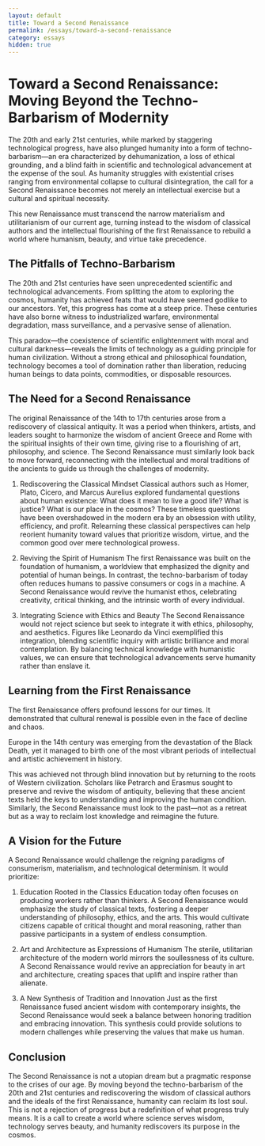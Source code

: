 ```yaml
---
layout: default
title: Toward a Second Renaissance 
permalink: /essays/toward-a-second-renaissance
category: essays
hidden: true
---
```

# Toward a Second Renaissance: Moving Beyond the Techno-Barbarism of Modernity

The 20th and early 21st centuries, while marked by staggering technological progress, have also plunged humanity into a form of techno-barbarism—an era characterized by dehumanization, a loss of ethical grounding, and a blind faith in scientific and technological advancement at the expense of the soul. As humanity struggles with existential crises ranging from environmental collapse to cultural disintegration, the call for a Second Renaissance becomes not merely an intellectual exercise but a cultural and spiritual necessity.

This new Renaissance must transcend the narrow materialism and utilitarianism of our current age, turning instead to the wisdom of classical authors and the intellectual flourishing of the first Renaissance to rebuild a world where humanism, beauty, and virtue take precedence.

## The Pitfalls of Techno-Barbarism

The 20th and 21st centuries have seen unprecedented scientific and technological advancements. From splitting the atom to exploring the cosmos, humanity has achieved feats that would have seemed godlike to our ancestors. Yet, this progress has come at a steep price. These centuries have also borne witness to industrialized warfare, environmental degradation, mass surveillance, and a pervasive sense of alienation.

This paradox—the coexistence of scientific enlightenment with moral and cultural darkness—reveals the limits of technology as a guiding principle for human civilization. Without a strong ethical and philosophical foundation, technology becomes a tool of domination rather than liberation, reducing human beings to data points, commodities, or disposable resources.


## The Need for a Second Renaissance

The original Renaissance of the 14th to 17th centuries arose from a rediscovery of classical antiquity. It was a period when thinkers, artists, and leaders sought to harmonize the wisdom of ancient Greece and Rome with the spiritual insights of their own time, giving rise to a flourishing of art, philosophy, and science. The Second Renaissance must similarly look back to move forward, reconnecting with the intellectual and moral traditions of the ancients to guide us through the challenges of modernity.

1. Rediscovering the Classical Mindset
   Classical authors such as Homer, Plato, Cicero, and Marcus Aurelius explored fundamental questions about human existence: What does it mean to live a good life? What is justice? What is our place in the cosmos? These timeless questions have been overshadowed in the modern era by an obsession with utility, efficiency, and profit. Relearning these classical perspectives can help reorient humanity toward values that prioritize wisdom, virtue, and the common good over mere technological prowess.

2. Reviving the Spirit of Humanism
   The first Renaissance was built on the foundation of humanism, a worldview that emphasized the dignity and potential of human beings. In contrast, the techno-barbarism of today often reduces humans to passive consumers or cogs in a machine. A Second Renaissance would revive the humanist ethos, celebrating creativity, critical thinking, and the intrinsic worth of every individual.

3. Integrating Science with Ethics and Beauty
   The Second Renaissance would not reject science but seek to integrate it with ethics, philosophy, and aesthetics. Figures like Leonardo da Vinci exemplified this integration, blending scientific inquiry with artistic brilliance and moral contemplation. By balancing technical knowledge with humanistic values, we can ensure that technological advancements serve humanity rather than enslave it.


## Learning from the First Renaissance

The first Renaissance offers profound lessons for our times. It demonstrated that cultural renewal is possible even in the face of decline and chaos.

Europe in the 14th century was emerging from the devastation of the Black Death, yet it managed to birth one of the most vibrant periods of intellectual and artistic achievement in history.

This was achieved not through blind innovation but by returning to the roots of Western civilization. Scholars like Petrarch and Erasmus sought to preserve and revive the wisdom of antiquity, believing that these ancient texts held the keys to understanding and improving the human condition. Similarly, the Second Renaissance must look to the past—not as a retreat but as a way to reclaim lost knowledge and reimagine the future.

## A Vision for the Future

A Second Renaissance would challenge the reigning paradigms of consumerism, materialism, and technological determinism. It would prioritize:

1. Education Rooted in the Classics
   Education today often focuses on producing workers rather than thinkers. A Second Renaissance would emphasize the study of classical texts, fostering a deeper understanding of philosophy, ethics, and the arts. This would cultivate citizens capable of critical thought and moral reasoning, rather than passive participants in a system of endless consumption.

2. Art and Architecture as Expressions of Humanism
   The sterile, utilitarian architecture of the modern world mirrors the soullessness of its culture. A Second Renaissance would revive an appreciation for beauty in art and architecture, creating spaces that uplift and inspire rather than alienate.

3. A New Synthesis of Tradition and Innovation
   Just as the first Renaissance fused ancient wisdom with contemporary insights, the Second Renaissance would seek a balance between honoring tradition and embracing innovation. This synthesis could provide solutions to modern challenges while preserving the values that make us human.

## Conclusion

The Second Renaissance is not a utopian dream but a pragmatic response to the crises of our age. By moving beyond the techno-barbarism of the 20th and 21st centuries and rediscovering the wisdom of classical authors and the ideals of the first Renaissance, humanity can reclaim its lost soul. This is not a rejection of progress but a redefinition of what progress truly means. It is a call to create a world where science serves wisdom, technology serves beauty, and humanity rediscovers its purpose in the cosmos.

